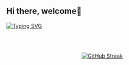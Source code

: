 ## Hi there, welcome👋

<!--
**Welcome, i'm Nicolle, nice to meet u!

- 🔭 I’m currently working on back-end
- 🌱 I’m currently learning : Java
- 📫 How to reach me: (41) 99774-4814
-->
<!--<img width=100% bottom=50px src="https://github.com/carolbarbosa101/carolbarbosa101/assets/44561610/33bdfb39-ffe2-4133-8716-8da8c8587e3b"/>
<br>
<br> -->

[![Typing SVG](https://readme-typing-svg.herokuapp.com?font=Fira+Code&weight=300&size=50&duration=4000&pause=1000&color=FF0000&center=true&vCenter=true&random=false&width=1000&lines=Hello%2C+my+name+is+Nicolle;I'm+18+years+old;I'm+a+Software+Developer;I'm+from+Brazil;welcome%3A)](https://git.io/typing-svg)

<br>
<br>

<div align="center">
  
[![GitHub Streak](https://streak-stats.demolab.com/?user=Nickyzz1&theme=dracula)](https://git.io/streak-stats)
                                         
</div>
